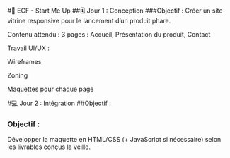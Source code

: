 #🚀 ECF - Start Me Up
##🗓️ Jour 1 : Conception
###Objectif :
Créer un site vitrine responsive pour le lancement d’un produit phare.

Contenu attendu :
3 pages : Accueil, Présentation du produit, Contact

Travail UI/UX :

Wireframes

Zoning

Maquettes pour chaque page

#💻 Jour 2 : Intégration
##Objectif :
### Objectif : 
Développer la maquette en HTML/CSS (+ JavaScript si nécessaire) selon les livrables conçus la veille.
